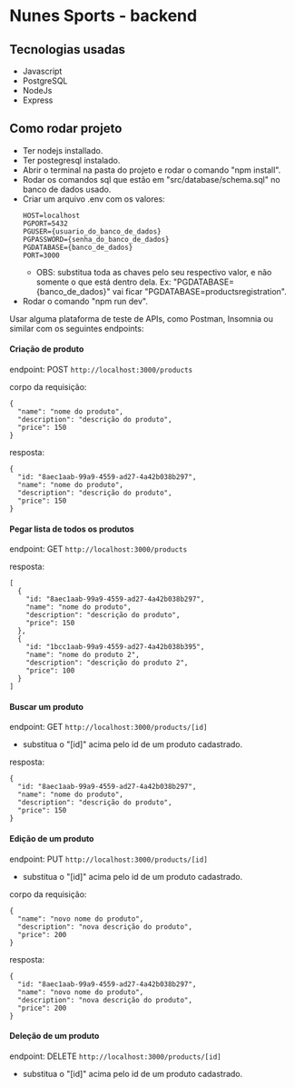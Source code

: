 # Nunes Sports - backend

  ## Tecnologias usadas

  - Javascript
  - PostgreSQL
  - NodeJs
  - Express

  ## Como rodar  projeto

  - Ter nodejs installado.
  - Ter postegresql instalado.
  - Abrir o terminal na pasta do projeto e rodar o comando "npm install".
  - Rodar os comandos sql que estão em "src/database/schema.sql" no banco de dados usado.
  - Criar um arquivo .env com os valores:
    ```
    HOST=localhost
    PGPORT=5432
    PGUSER={usuario_do_banco_de_dados}
    PGPASSWORD={senha_do_banco_de_dados}
    PGDATABASE={banco_de_dados}
    PORT=3000
    ```
    - OBS: substitua toda as chaves pelo seu respectivo valor, e não somente o que está dentro dela. Ex: "PGDATABASE={banco_de_dados}" vai ficar "PGDATABASE=productsregistration".
  - Rodar o comando "npm run dev".

  Usar alguma plataforma de teste de APIs, como Postman, Insomnia ou similar
  com os seguintes endpoints:

  #### Criação de produto

  endpoint: POST `http://localhost:3000/products`


  corpo da requisição:
  ```
  {
    "name": "nome do produto",
    "description": "descrição do produto",
    "price": 150
  }
  ```

  resposta:
  ```
  {
    "id: "8aec1aab-99a9-4559-ad27-4a42b038b297",
    "name": "nome do produto",
    "description": "descrição do produto",
    "price": 150
  }
  ```

  #### Pegar lista de todos os produtos

  endpoint: GET `http://localhost:3000/products`

  resposta:
  ```
  [
    {
      "id: "8aec1aab-99a9-4559-ad27-4a42b038b297",
      "name": "nome do produto",
      "description": "descrição do produto",
      "price": 150
    },
    {
      "id: "1bcc1aab-99a9-4559-ad27-4a42b038b395",
      "name": "nome do produto 2",
      "description": "descrição do produto 2",
      "price": 100
    }
  ]
  ```

  #### Buscar um produto

  endpoint: GET `http://localhost:3000/products/[id]`
  - substitua o "[id]" acima pelo id de um produto cadastrado.

  resposta:
  ```
  {
    "id: "8aec1aab-99a9-4559-ad27-4a42b038b297",
    "name": "nome do produto",
    "description": "descrição do produto",
    "price": 150
  }
  ```

  #### Edição de um produto

  endpoint: PUT `http://localhost:3000/products/[id]`
  - substitua o "[id]" acima pelo id de um produto cadastrado.

  corpo da requisição:
  ```
  {
    "name": "novo nome do produto",
    "description": "nova descrição do produto",
    "price": 200
  }
  ```

  resposta:
  ```
  {
    "id: "8aec1aab-99a9-4559-ad27-4a42b038b297",
    "name": "novo nome do produto",
    "description": "nova descrição do produto",
    "price": 200
  }
  ```

  #### Deleção de um produto

  endpoint: DELETE `http://localhost:3000/products/[id]`
  - substitua o "[id]" acima pelo id de um produto cadastrado.
